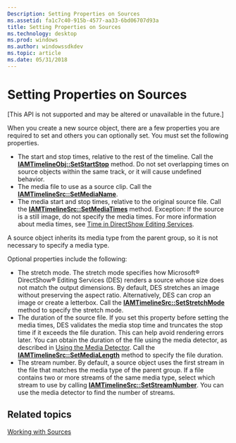 ```yaml
---
Description: Setting Properties on Sources
ms.assetid: fa1c7c40-915b-4577-aa33-6bd06707d93a
title: Setting Properties on Sources
ms.technology: desktop
ms.prod: windows
ms.author: windowssdkdev
ms.topic: article
ms.date: 05/31/2018
---
```


# Setting Properties on Sources

\[This API is not supported and may be altered or unavailable in the future.\]

When you create a new source object, there are a few properties you are required to set and others you can optionally set. You must set the following properties.

-   The start and stop times, relative to the rest of the timeline. Call the [**IAMTimelineObj::SetStartStop**](iamtimelineobj-setstartstop.md) method. Do not set overlapping times on source objects within the same track, or it will cause undefined behavior.
-   The media file to use as a source clip. Call the [**IAMTimelineSrc::SetMediaName**](iamtimelinesrc-setmedianame.md).
-   The media start and stop times, relative to the original source file. Call the [**IAMTimelineSrc::SetMediaTimes**](iamtimelinesrc-setmediatimes.md) method. Exception: If the source is a still image, do not specify the media times. For more information about media times, see [Time in DirectShow Editing Services](time-in-directshow-editing-services.md).

A source object inherits its media type from the parent group, so it is not necessary to specify a media type.

Optional properties include the following:

-   The stretch mode. The stretch mode specifies how Microsoft® DirectShow® Editing Services (DES) renders a source whose size does not match the output dimensions. By default, DES stretches an image without preserving the aspect ratio. Alternatively, DES can crop an image or create a letterbox. Call the [**IAMTimelineSrc::SetStretchMode**](iamtimelinesrc-setstretchmode.md) method to specify the stretch mode.
-   The duration of the source file. If you set this property before setting the media times, DES validates the media stop time and truncates the stop time if it exceeds the file duration. This can help avoid rendering errors later. You can obtain the duration of the file using the media detector, as described in [Using the Media Detector](using-the-media-detector.md). Call the [**IAMTimelineSrc::SetMediaLength**](iamtimelinesrc-setmedialength.md) method to specify the file duration.
-   The stream number. By default, a source object uses the first stream in the file that matches the media type of the parent group. If a file contains two or more streams of the same media type, select which stream to use by calling [**IAMTimelineSrc::SetStreamNumber**](iamtimelinesrc-setstreamnumber.md). You can use the media detector to find the number of streams.

## Related topics

<dl> <dt>

[Working with Sources](working-with-sources.md)
</dt> </dl>

 

 



